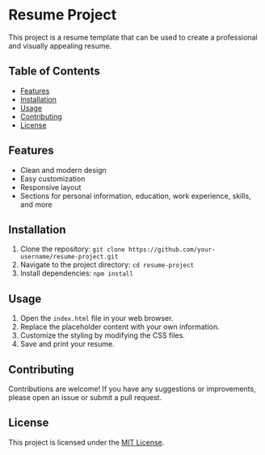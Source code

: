 # Resume Project

This project is a resume template that can be used to create a professional and visually appealing resume.

## Table of Contents

- [Features](#features)
- [Installation](#installation)
- [Usage](#usage)
- [Contributing](#contributing)
- [License](#license)

## Features

- Clean and modern design
- Easy customization
- Responsive layout
- Sections for personal information, education, work experience, skills, and more

## Installation

1. Clone the repository: `git clone https://github.com/your-username/resume-project.git`
2. Navigate to the project directory: `cd resume-project`
3. Install dependencies: `npm install`

## Usage

1. Open the `index.html` file in your web browser.
2. Replace the placeholder content with your own information.
3. Customize the styling by modifying the CSS files.
4. Save and print your resume.

## Contributing

Contributions are welcome! If you have any suggestions or improvements, please open an issue or submit a pull request.

## License

This project is licensed under the [MIT License](LICENSE).
